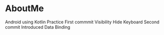 # AboutMe
Android using Kotlin Practice
First commmit
  Visibility
  Hide Keyboard
Second commit
  Introduced Data Binding
  
